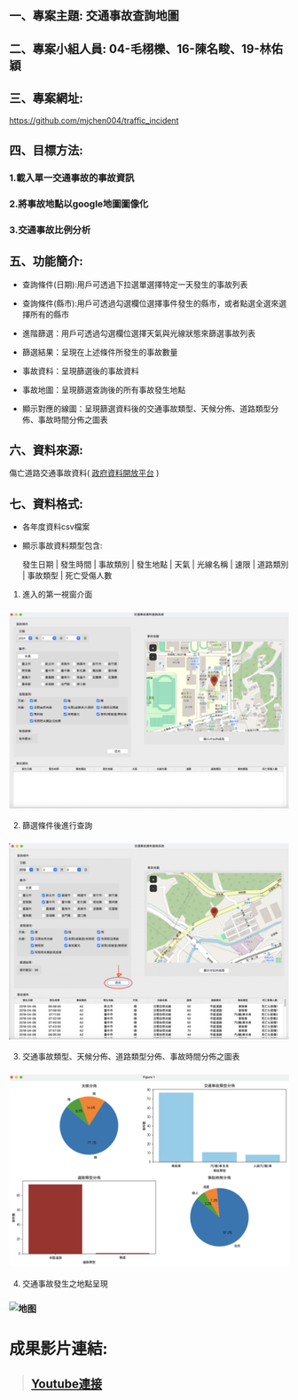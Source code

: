 ## 一、專案主題: 交通事故查詢地圖
## 二、專案小組人員: 04-毛栩櫟、16-陳名畯、19-林佑穎
## 三、專案網址:
https://github.com/mjchen004/traffic_incident
## 四、目標方法:
### 1.載入單一交通事故的事故資訊
### 2.將事故地點以google地圖圖像化
### 3.交通事故比例分析
## 五、功能簡介:
* 查詢條件(日期):用戶可透過下拉選單選擇特定一天發生的事故列表

* 查詢條件(縣市):用戶可透過勾選欄位選擇事件發生的縣市，或者點選全選來選擇所有的縣市

* 進階篩選：用戶可透過勾選欄位選擇天氣與光線狀態來篩選事故列表

* 篩選結果：呈現在上述條件所發生的事故數量

* 事故資料：呈現篩選後的事故資料

* 事故地圖：呈現篩選查詢後的所有事故發生地點

* 顯示對應的線圖：呈現篩選資料後的交通事故類型、天候分佈、道路類型分佈、事故時間分佈之圖表

## 六、資料來源:
傷亡道路交通事故資料( [政府資料開放平台](https://data.gov.tw/datasets/search?p=1&size=10&s=_score_desc&rft=%E4%BA%A4%E9%80%9A%E4%BA%8B%E6%95%85) )

## 七、資料格式:
* 各年度資料csv檔案
* 顯示事故資料類型包含:
  
    發生日期 | 發生時間 | 事故類別 | 發生地點 | 天氣 | 光線名稱 | 速限 | 道路類別 | 事故類型 | 死亡受傷人數

1. 進入的第一視窗介面
### ![第一个画面](./img/initial.png)
2. 篩選條件後進行查詢
### ![查询](./img/search.png)
3. 交通事故類型、天候分佈、道路類型分佈、事故時間分佈之圖表
### ![分析表](./img/chart.png)
4. 交通事故發生之地點呈現
### ![地图](./img/map.png)

# 成果影片連結:
> ## [Youtube連接](https://www.youtube.com/watch?v=-T5VEKr6J7M)
